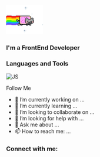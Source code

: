 <img width="100px" src="./assets/yC.gif">


### I'm a FrontEnd Developer


### Languages and Tools
![JS](https://img.shields.io/badge/-<JS>-<COLOR>)

Follow Me



- 🔭 I’m currently working on ...
- 🌱 I’m currently learning ...
- 👯 I’m looking to collaborate on ...
- 🤔 I’m looking for help with ...
- 💬 Ask me about ...
- 📫 How to reach me: ...

### Connect with me:

